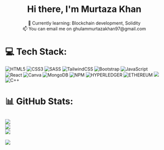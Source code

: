 <h1 align="center">Hi there, I'm Murtaza Khan</h1>

<p align="center">
  🌱 Currently learning: Blockchain development, Solidity
  <br/>
  📫 You can email me on ghulammurtazakhan97@gmail.com
</p>


# 💻 Tech Stack:
![HTML5](https://img.shields.io/badge/html5-%23E34F26.svg?style=for-the-badge&logo=html5&logoColor=white) ![CSS3](https://img.shields.io/badge/css3-%231572B6.svg?style=for-the-badge&logo=css3&logoColor=white) ![SASS](https://img.shields.io/badge/SASS-hotpink.svg?style=for-the-badge&logo=SASS&logoColor=white) ![TailwindCSS](https://img.shields.io/badge/tailwindcss-%2338B2AC.svg?style=for-the-badge&logo=tailwind-css&logoColor=white) ![Bootstrap](https://img.shields.io/badge/bootstrap-%23563D7C.svg?style=for-the-badge&logo=bootstrap&logoColor=white) ![JavaScript](https://img.shields.io/badge/javascript-%23323330.svg?style=for-the-badge&logo=javascript&logoColor=%23F7DF1E) ![React](https://img.shields.io/badge/react-%2320232a.svg?style=for-the-badge&logo=react&logoColor=%2361DAFB) ![Canva](https://img.shields.io/badge/Canva-%2300C4CC.svg?style=for-the-badge&logo=Canva&logoColor=white) 
![MongoDB](https://img.shields.io/badge/MongoDB-%234ea94b.svg?style=for-the-badge&logo=mongodb&logoColor=white)
![NPM](https://img.shields.io/badge/NPM-%23CB3837.svg?style=for-the-badge&logo=npm&logoColor=white) ![HYPERLEDGER](https://img.shields.io/badge/hyperledger-2F3134?style=for-the-badge&logo=hyperledger&logoColor=white)
![ETHEREUM](https://img.shields.io/badge/Ethereum-3C3C3D?style=for-the-badge&logo=Ethereum&logoColor=white)
![](https://img.shields.io/badge/C-00599C?style=for-the-badge&logo=c&logoColor=white)
![C++](https://img.shields.io/badge/C%2B%2B-00599C?style=for-the-badge&logo=c%2B%2B&logoColor=white)

# 📊 GitHub Stats:
![](https://github-readme-stats.vercel.app/api?username=7murtaza&theme=dark&hide_border=false&include_all_commits=false&count_private=false)<br/>
![](https://github-readme-streak-stats.herokuapp.com/?user=7murtaza&theme=dark&hide_border=false)<br/>
![](https://github-readme-stats.vercel.app/api/top-langs/?username=7murtaza&theme=dark&hide_border=false&include_all_commits=false&count_private=false&layout=compact)
---
[![](https://visitcount.itsvg.in/api?id=7murtaza&icon=2&color=4)](https://visitcount.itsvg.in)
